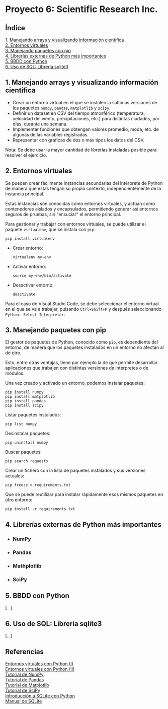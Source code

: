 # Proyecto 6: Scientific Research Inc.

## Índice

[1. Manejando arrays y visualizando información científica](#1-manejando-arrays-y-visualizando-información-científica)  
[2. Entornos virtuales](#2-entornos-virtuales)  
[3. Manejando paquetes con pip](#3-manejando-paquetes-con-pip)  
[4. Librerías externas de Python más importantes](#4-librerías-externas-de-python-más-importantes)  
[5. BBDD con Python](#5-bbdd-con-python)  
[6. Uso de SQL: Librería sqlite3](#6-uso-de-sql-librería-sqlite3)

## 1. Manejando arrays y visualizando información científica

- Crear un entorno virtual en el que se instalen la súltimas versiones de los paquetes `numpy`, `pandas`, `matplotlib` y `scipy`.
- Definir un dataset en CSV del tiempo atmosférico (temperatura, velocidad del viento, precipitaciones, etc.) para distintas ciudades, por días, durante una semana.
- Implementar funciones que obtengan valores promedio, moda, etc. de algunas de las variables registradas.
- Representar con gráficas de dos o más tipos los datos del CSV.

Nota: Se debe usar la mayor cantidad de librerías instaladas posible para resolver el ejercicio.

## 2. Entornos virtuales

Se pueden crear fácilmente instancias secundarias del intérprete de Python de manera que estas tengan su propio contexto, independientemente de la instancia principal.

Estas instancias son conocidas como entornos virtuales, y actúan como contenedores aislados y encapsulados, permitiendo generar así entornos seguros de pruebas, sin "ensuciar" el entorno principal.

Para gestionar y trabajar con entornos virtuales, se puede utilizar el paquete `virtualenv`, que se instala con `pip`:

    pip install virtualenv

  - Crear entorno:
  
        virtualenv my-env

  - Activar entorno:
  
        source my-env/bin/activate

  - Desactivar entorno:
  
        deactivate

Para el caso de Visual Studio Code, se debe seleccionar el entorno virtual en el que se va a trabajar, pulsando `Ctrl+Shift+P` y después seleccionando `Python: Select Interpreter`.

## 3. Manejando paquetes con pip

El gestor de paquetes de Python, conocido como `pip`, es dependiente del entorno, de manera que los paquetes instalados en un entorno no afectan al de otro.

Esto, entre otras ventajas, tiene por ejemplo la de que permite desarrollar aplicaciones que trabajen con distintas versiones de intérpretes o de módulos.

Una vez creado y activado un entorno, podemos instalar paquetes:

    pip install numpy
    pip install matplotlib
    pip install pandas
    pip install scipy

Listar paquetes instalados:

    pip list numpy

Desinstalar paquetes:

    pip uninstall numpy

Buscar paquetes:

    pip search requests

Crear un fichero con la lista de paquetes instalados y sus versiones actuales:

    pip freeze > requirements.txt

Que se puede reutilizar para instalar rápidamente esos mismos paquetes en otro entorno:

    pip install -r requirements.txt

## 4. Librerías externas de Python más importantes

- ### NumPy

- ### Pandas

- ### Mathplotlib

- ### SciPy

## 5. BBDD con Python

[...]

## 6. Uso de SQL: Librería sqlite3

[...]

## Referencias

[Entornos virtuales con Python (I)](https://openwebinars.net/blog/entornos-de-desarrollo-virtuales-con-python3/)  
[Entornos virtuales con Python (II)](https://code.tutsplus.com/es/tutorials/understanding-virtual-environments-in-python--cms-28272)  
[Tutorial de NumPy](https://www.w3schools.com/python/numpy/default.asp)  
[Tutorial de Pandas](https://www.w3schools.com/python/pandas/default.asp)  
[Tutorial de Matplotlib](https://www.w3schools.com/python/matplotlib_intro.asp)  
[Tutorial de SciPy](https://www.w3schools.com/python/scipy/index.php)  
[Introducción a SQLite con Python](https://parzibyte.me/blog/2017/11/21/python-3-sqlite-3-introduccion-ejemplos/)  
[Manual de SQLite](https://www.geeksforgeeks.org/python-sqlite/)